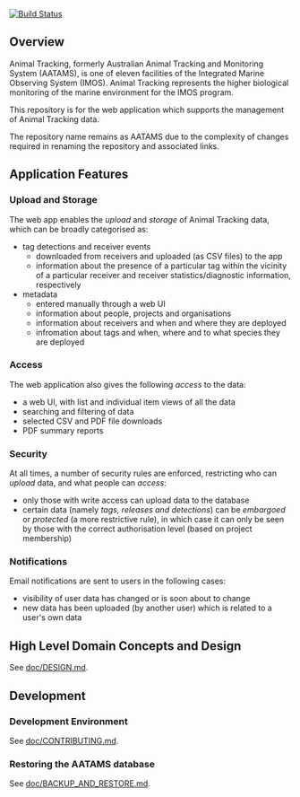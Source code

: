 [![Build Status](https://travis-ci.org/aodn/aatams.png?branch=master)](https://travis-ci.org/aodn/aatams)

## Overview
Animal Tracking, formerly Australian Animal Tracking and Monitoring System (AATAMS), is one of eleven facilities of the Integrated Marine Observing System (IMOS). Animal Tracking represents the higher biological monitoring of the marine environment for the IMOS program.

This repository is for the web application which supports the management of Animal Tracking data.

The repository name remains as AATAMS due to the complexity of changes required in renaming the repository and associated links.

## Application Features

### Upload and Storage
The web app enables the *upload* and *storage* of Animal Tracking data, which can be broadly categorised as:

* tag detections and receiver events
  * downloaded from receivers and uploaded (as CSV files) to the app
  * information about the presence of a particular tag within the vicinity of a particular receiver and receiver statistics/diagnostic information, respectively
* metadata
  * entered manually through a web UI
  * information about people, projects and organisations
  * information about receivers and when and where they are deployed
  * infromation about tags and when, where and to what species they are deployed

### Access
The web application also gives the following *access* to the data:

* a web UI, with list and individual item views of all the data
* searching and filtering of data
* selected CSV and PDF file downloads
* PDF summary reports

### Security
At all times, a number of security rules are enforced, restricting who can *upload* data, and what people can *access*:

* only those with write access can upload data to the database
* certain data (namely *tags, releases and detections*) can be *embargoed* or *protected* (a more restrictive rule), in which case it can only be seen by those with the correct authorisation level (based on project membership)

### Notifications
Email notifications are sent to users in the following cases:

* visibility of user data has changed or is soon about to change
* new data has been uploaded (by another user) which is related to a user's own data


## High Level Domain Concepts and Design
See [doc/DESIGN.md](doc/DESIGN.md).

## Development

### Development Environment
See [doc/CONTRIBUTING.md](doc/CONTRIBUTING.md).

### Restoring the AATAMS database
See [doc/BACKUP_AND_RESTORE.md](doc/BACKUP_AND_RESTORE.md).
